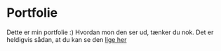 # Portfolie
Dette er min portfolie :)
Hvordan mon den ser ud, tænker du nok.
Det er heldigvis sådan, at du kan se den [lige her](https://syllevester.github.io/portfolie/)

